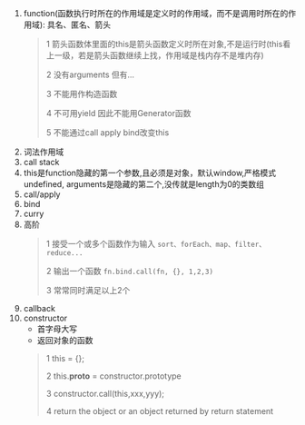 1. function(函数执行时所在的作用域是定义时的作用域，而不是调用时所在的作用域): 具名、匿名、箭头
    > 1 箭头函数体里面的this是箭头函数定义时所在对象,不是运行时(this看上一级，若是箭头函数继续上找，作用域是栈内存不是堆内存)
    >
    > 2 没有arguments   但有...
    >
    > 3 不能用作构造函数
    >
    > 4 不可用yield 因此不能用Generator函数
    >
    > 5 不能通过call apply bind改变this
2. 词法作用域
3. call stack
4. this是function隐藏的第一个参数,且必须是对象，默认window,严格模式undefined, arguments是隐藏的第二个,没传就是length为0的类数组
5. call/apply
6. bind
7. curry
8. 高阶
    > 1 接受一个或多个函数作为输入    `sort、forEach、map、filter、reduce...`
    >
    > 2 输出一个函数     `fn.bind.call(fn, {}, 1,2,3)`
    >
    > 3 常常同时满足以上2个
9. callback
10. constructor
    - 首字母大写
    - 返回对象的函数
    > 1 this = {};
    >
    > 2 this.__proto__ = constructor.prototype
    >
    > 3 constructor.call(this,xxx,yyy);
    >
    > 4 return the object or an object returned by return statement
